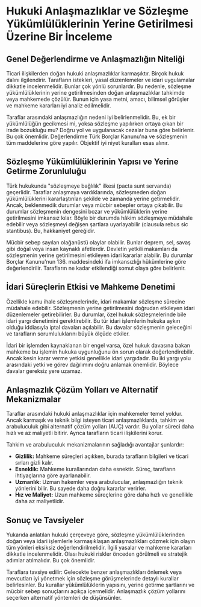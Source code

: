 ﻿# Hukuki Anlaşmazlıklar ve Sözleşme Yükümlülüklerinin Yerine Getirilmesi Üzerine Bir İnceleme

## Genel Değerlendirme ve Anlaşmazlığın Niteliği

Ticari ilişkilerden doğan hukuki anlaşmazlıklar karmaşıktır. Birçok hukuk dalını ilgilendirir. Tarafların istekleri, yasal düzenlemeler ve idari uygulamalar dikkatle incelenmelidir. Bunlar çok yönlü sorunlardır. Bu nedenle, sözleşme yükümlülüklerinin yerine getirilmesinden doğan anlaşmazlıklar tahkimde veya mahkemede çözülür. Bunun için yasa metni, amacı, bilimsel görüşler ve mahkeme kararları iyi analiz edilmelidir.

Taraflar arasındaki anlaşmazlığın nedeni iyi belirlenmelidir. Bu, ek bir yükümlülüğün gecikmesi mi, yoksa sözleşme yapılırken ortaya çıkan bir irade bozukluğu mu? Doğru yol ve uygulanacak cezalar buna göre belirlenir. Bu çok önemlidir. Değerlendirme Türk Borçlar Kanunu'na ve sözleşmenin tüm maddelerine göre yapılır. Objektif iyi niyet kuralları esas alınır.

## Sözleşme Yükümlülüklerinin Yapısı ve Yerine Getirme Zorunluluğu

Türk hukukunda "sözleşmeye bağlılık" ilkesi (pacta sunt servanda) geçerlidir. Taraflar anlaşmaya vardıklarında, sözleşmeden doğan yükümlülüklerini kararlaştırılan şekilde ve zamanda yerine getirmelidir. Ancak, beklenmedik durumlar veya mücbir sebepler ortaya çıkabilir. Bu durumlar sözleşmenin dengesini bozar ve yükümlülüklerin yerine getirilmesini imkansız kılar. Böyle bir durumda hâkim sözleşmeye müdahale edebilir veya sözleşmeyi değişen şartlara uyarlayabilir (clausula rebus sic stantibus). Bu, hakkaniyet gereğidir.

Mücbir sebep sayılan olağanüstü olaylar olabilir. Bunlar deprem, sel, savaş gibi doğal veya insan kaynaklı afetlerdir. Devletin yetkili makamları da sözleşmenin yerine getirilmesini etkileyen idari kararlar alabilir. Bu durumlar Borçlar Kanunu'nun 136. maddesindeki ifa imkansızlığı hükümlerine göre değerlendirilir. Tarafların ne kadar etkilendiği somut olaya göre belirlenir.

## İdari Süreçlerin Etkisi ve Mahkeme Denetimi

Özellikle kamu ihale sözleşmelerinde, idari makamlar sözleşme sürecine müdahale edebilir. Sözleşmenin yerine getirilmesini doğrudan etkileyen idari düzenlemeler getirebilirler. Bu durumlar, özel hukuk sözleşmelerinde bile idari yargı denetimini gerektirebilir. Bu tür idari işlemlerin hukuka aykırı olduğu iddiasıyla iptal davaları açılabilir. Bu davalar sözleşmenin geleceğini ve tarafların sorumluluklarını büyük ölçüde etkiler.

İdari bir işlemden kaynaklanan bir engel varsa, özel hukuk davasına bakan mahkeme bu işlemin hukuka uygunluğunu ön sorun olarak değerlendirebilir. Ancak kesin karar verme yetkisi genellikle idari yargıdadır. Bu iki yargı yolu arasındaki yetki ve görev dağılımını doğru anlamak önemlidir. Böylece davalar gereksiz yere uzamaz.

## Anlaşmazlık Çözüm Yolları ve Alternatif Mekanizmalar

Taraflar arasındaki hukuki anlaşmazlıklar için mahkemeler temel yoldur. Ancak karmaşık ve teknik bilgi isteyen ticari anlaşmazlıklarda, tahkim ve arabuluculuk gibi alternatif çözüm yolları (AUÇ) vardır. Bu yollar süreci daha hızlı ve az maliyetli bitirir. Ayrıca tarafların ticari ilişkilerini korur.

Tahkim ve arabuluculuk mekanizmalarının sağladığı avantajlar şunlardır:

*   **Gizlilik:** Mahkeme süreçleri açıkken, burada tarafların bilgileri ve ticari sırları gizli kalır.
*   **Esneklik:** Mahkeme kurallarından daha esnektir. Süreç, tarafların ihtiyaçlarına göre ayarlanabilir.
*   **Uzmanlık:** Uzman hakemler veya arabulucular, anlaşmazlığın teknik yönlerini bilir. Bu sayede daha doğru kararlar verirler.
*   **Hız ve Maliyet:** Uzun mahkeme süreçlerine göre daha hızlı ve genellikle daha az maliyetlidir.

## Sonuç ve Tavsiyeler

Yukarıda anlatılan hukuki çerçeveye göre, sözleşme yükümlülüklerinden doğan veya idari işlemlerle karmaşıklaşan anlaşmazlıkları çözmek için olayın tüm yönleri eksiksiz değerlendirilmelidir. İlgili yasalar ve mahkeme kararları dikkatle incelenmelidir. Olası hukuki riskler önceden görülmeli ve stratejik adımlar atılmalıdır. Bu çok önemlidir.

Taraflara tavsiye edilir: Gelecekte benzer anlaşmazlıkları önlemek veya mevcutları iyi yönetmek için sözleşme görüşmelerinde detaylı kurallar belirlesinler. Bu kurallar yükümlülüklerin yapısını, yerine getirme şartlarını ve mücbir sebep sonuçlarını açıkça içermelidir. Anlaşmazlık çözüm yollarını seçerken alternatif yöntemleri de düşünsünler.


